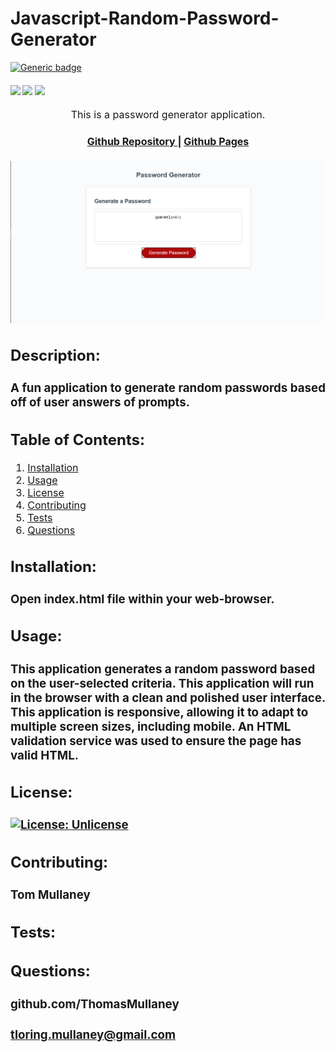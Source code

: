 # Javascript-Random-Password-Generator
[![Generic badge](https://img.shields.io/badge/<SUBJECT>-<STATUS>-<COLOR>.svg)](https://shields.io/)
<div>
    <h4>
    </a>
    <a href="https://github.com/ThomasMullaney/Javascript-Random-Password-Generator/stargazers"><img src="https://img.shields.io/github/stars/ThomasMullaney/Javascript-Random-Password-Generator.svg?style=plasticr"/></a>
    <a href="https://github.com/ThomasMullaney/Javascript-Random-Password-Generator/commits/master"><img src="https://img.shields.io/github/last-commit/ThomasMullaney/Javascript-Random-Password-Generator.svg?style=plasticr"/></a>
        <a href="https://github.com/ThomasMullaney/Javascript-Random-Password-Generator/commits/master"><img src="https://img.shields.io/github/commit-activity/y/ThomasMullaney/Javascript-Random-Password-Generator.svg?style=plasticr"/></a>
    </h4>
</div>

<p align="center"><font size="3">
This is a password generator application.</p>
<div align="center"><a name="menu"></a>
  <h4>
    <a href="https://github.com/ThomasMullaney/Javascript-Random-Password-Generatorr">
      Github Repository
    </a>
<span> | </span>
<a href="https://thomasmullaney.github.io/Javascript-Random-Password-Generator/">
      Github Pages
    </a>
  </h4>
</div>

![Screenshot of application demo](img/Capture.PNG)


## Description:
### A fun application to generate random passwords based off of user answers of prompts.

## Table of Contents:
     
1. [Installation](#installation)
2. [Usage](#usage)
3. [License](#license)
4. [Contributing](#contributing)
5. [Tests](#tests)
6. [Questions](#questions) 

## Installation: 
### Open index.html file within your web-browser.

## Usage:
### This application generates a random password based on the user-selected criteria. This application will run in the browser with a clean and polished user interface. This application is responsive, allowing it to adapt to multiple screen sizes, including mobile. An HTML validation service was used to ensure the page has valid HTML.

## License:
### [![License: Unlicense](https://img.shields.io/badge/license-Unlicense-blue.svg)](http://unlicense.org/)
    
## Contributing:
### Tom Mullaney

## Tests:
### 

    
## Questions:
### github.com/ThomasMullaney
### tloring.mullaney@gmail.com
    
